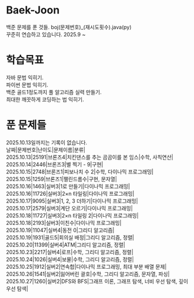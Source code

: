 # Baek-Joon
백준 문제를 푼 것들. boj(문제번호)_(재시도횟수).java(py)  
꾸준히 연습하고 있습니다. 2025.9 ~  
# 학습목표
자바 문법 익히기.  
파이썬 문법 익히기.  
백준 골드1정도까지 풀 알고리즘 실력 만들기.  
최대한 깨끗하게 코딩하는 법 익히기.  
# 푼 문제들
2025.10.13일까지는 기록이 없습니다.  
날짜|문제번호|난이도|문제이름|분류|  
2025.10.13|25191|브론즈4|치킨댄스를 추는 곰곰이를 본 임스|수학, 사칙연산|  
2025.10.14|2446|브론즈3|별 찍기 - 9|구현|  
2025.10.15|2748|브론즈1|피보나치 수 2|수학, 다이나믹 프로그래밍|  
2025.10.15|1259|브론즈1|팰린드롬수|구현, 문자열|  
2025.10.16|1463|실버3|1로 만들기|다이나믹 프로그래밍|  
2025.10.16|11726|실버3|2×n 타일링|다이나믹 프로그래밍|  
2025.10.17|9095|실버3|1, 2, 3 더하기|다이나믹 프로그래밍|  
2025.10.17|2579|실버3|계단 오르기|다이나믹 프로그래밍|  
2025.10.18|11727|실버3|2×n 타일링 2|다이나믹 프로그래밍|  
2025.10.18|2193|실버3|이친수|다이나믹 프로그래밍|  
2025.10.19|11047|실버4|동전 0|그리디 알고리즘|  
2025.10.19|1931|골드5|회의실 배정|그리디 알고리즘, 정렬|  
2025.10.20|11399|실버4|ATM|그리디 알고리즘, 정렬|  
2025.10.23|2217|실버4|로프|수학, 그리디 알고리즘, 정렬|  
2025.10.24|1026|실버4|보물|수학, 그리디 알고리즘, 정렬|  
2025.10.25|1912|실버2|연속합|다이나믹 프로그래밍, 최대 부분 배열 문제|  
2025.10.26|1541|실버2|잃어버린 괄호|수학, 그리디 알고리즘, 문자열, 파싱|  
2025.10.27|1260|실버2|DFS와 BFS|그래프 이론, 그래프 탐색, 너비 우선 탐색, 깊이 우선 탐색|
